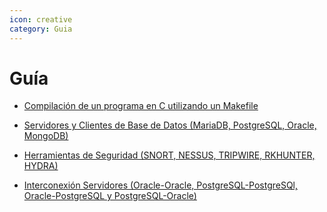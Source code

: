 ```yaml
---
icon: creative
category: Guia
---
```


# Guía

- [Compilación de un programa en C utilizando un Makefile](makefile.md)

- [Servidores y Clientes de Base de Datos (MariaDB, PostgreSQL, Oracle, MongoDB)](ABD.md)

- [Herramientas de Seguridad (SNORT, NESSUS, TRIPWIRE, RKHUNTER, HYDRA)](https://www.dropbox.com/s/84gl6ea0ls0xksy/Plantilla%20Trabajo%20Grupal%201.pdf?dl=0)

- [Interconexión Servidores (Oracle-Oracle, PostgreSQL-PostgreSQl, Oracle-PostgreSQL y PostgreSQL-Oracle)](orcl-psql.md)